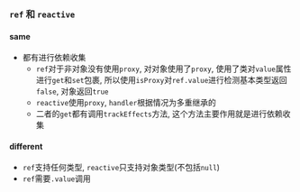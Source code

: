 ### `ref` 和 `reactive`

#### same
- 都有进行依赖收集
  - `ref`对于非对象没有使用`proxy`, 对对象使用了`proxy`, 使用了类对`value`属性进行`get`和`set`包裹, 所以使用`isProxy`对`ref.value`进行检测基本类型返回`false`, 对象返回`true`
  - `reactive`使用`proxy`, `handler`根据情况为多重继承的
  - 二者的`get`都有调用`trackEffects`方法, 这个方法主要作用就是进行依赖收集
#### different
- `ref`支持任何类型, `reactive`只支持对象类型(不包括`null`)
- `ref`需要`.value`调用
